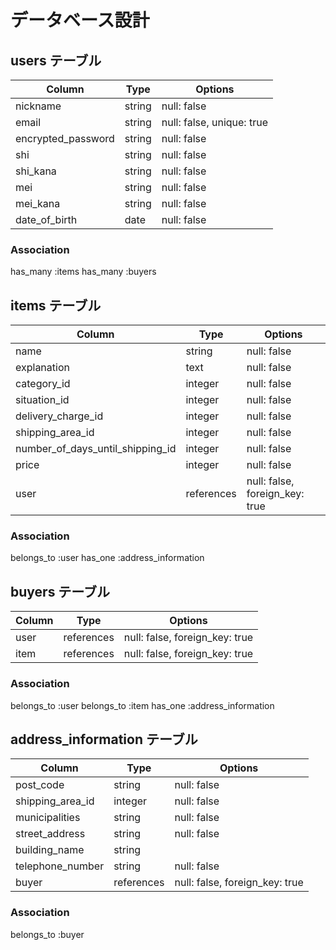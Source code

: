 # データベース設計

## users テーブル

| Column             | Type   | Options     |
| ------------------ | ------ | ----------- |
| nickname           | string | null: false |
| email              | string | null: false, unique: true |
| encrypted_password           | string | null: false |
| shi           | string | null: false |
| shi_kana           | string | null: false |
| mei           | string | null: false |
| mei_kana           | string | null: false |
| date_of_birth           | date | null: false |

### Association
has_many :items
has_many :buyers

## items テーブル

| Column | Type   | Options     |
| ------ | ------ | ----------- |
| name   | string | null: false |
| explanation | text | null: false |
| category_id | integer| null: false |
| situation_id | integer| null: false |
| delivery_charge_id | integer| null: false |
| shipping_area_id | integer| null: false |
| number_of_days_until_shipping_id | integer| null: false |
| price   | integer | null: false |
| user   | references | null: false, foreign_key: true |

### Association
belongs_to :user
has_one :address_information

## buyers テーブル

| Column | Type       | Options                        |
| ------ | ---------- | ------------------------------ |
| user   | references | null: false, foreign_key: true |
| item   | references | null: false, foreign_key: true |

### Association
belongs_to :user
belongs_to :item
has_one :address_information

## address_information テーブル
| Column | Type       | Options                        |
| ------ | ---------- | ------------------------------ |
| post_code | string | null: false |
| shipping_area_id | integer| null: false |
| municipalities | string | null: false |
| street_address | string | null: false |
| building_name | string |     |
| telephone_number | string | null: false |
| buyer   | references | null: false, foreign_key: true |

### Association
belongs_to :buyer